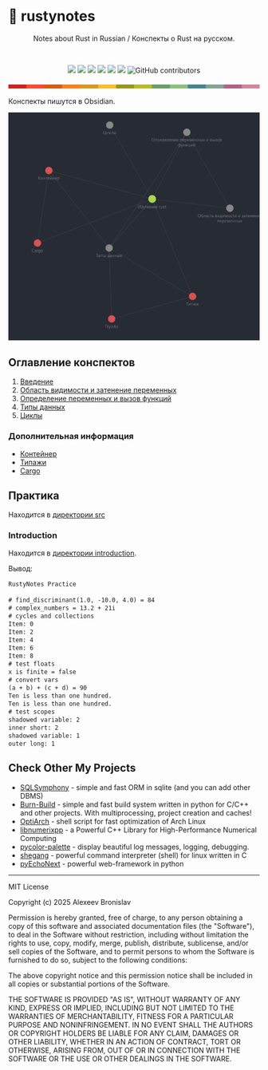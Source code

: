 # 🚀 rustynotes
<a id="readme-top"></a> 

<p align="center">Notes about Rust in Russian / Конспекты о Rust на русском.</p>
<br>
<p align="center">
    <img src="https://img.shields.io/github/languages/top/alexeev-prog/rustynotes?style=for-the-badge">
    <img src="https://img.shields.io/github/languages/count/alexeev-prog/rustynotes?style=for-the-badge">
    <img src="https://img.shields.io/github/license/alexeev-prog/rustynotes?style=for-the-badge">
    <img src="https://img.shields.io/github/stars/alexeev-prog/rustynotes?style=for-the-badge">
    <img src="https://img.shields.io/github/issues/alexeev-prog/rustynotes?style=for-the-badge">
    <img src="https://img.shields.io/github/last-commit/alexeev-prog/rustynotes?style=for-the-badge">
    <img alt="GitHub contributors" src="https://img.shields.io/github/contributors/alexeev-prog/rustynotes?style=for-the-badge">
</p>

<p align="center">
    <img src="https://raw.githubusercontent.com/alexeev-prog/rustynotes/refs/heads/main/docs/pallet-0.png">
</p>

Конспекты пишутся в Obsidian.

![img.png](img.png)

## Оглавление конспектов

1. [Введение](./Notes/Изучение%20rust.md)
2. [Область видимости и затенение переменных](./Notes/Область%20видимости%20и%20затенение%20переменных.md)
2. [Определение переменных и вызов функций](./Notes/Определение%20переменных%20и%20вызов%20функций.md)
3. [Типы данных](./Notes/Типы%20данных.md)
4. [Циклы](./Notes/Циклы.md)

### Дополнительная информация

+ [Контейнер](./Notes/Крейты/Контейнер.md)
+ [Типажи](./Notes/Типажи/Типаж.md)
+ [Cargo](./Notes/Cargo.md)

## Практика
Находится в [директории src](./practice/)

### Introduction
Находится в [директории introduction](./practice/introduction/).

Вывод:

```
RustyNotes Practice

# find_discriminant(1.0, -10.0, 4.0) = 84
# complex_numbers = 13.2 + 21i
# cycles and collections
Item: 0
Item: 2
Item: 4
Item: 6
Item: 8
# test floats
x is finite = false
# convert vars
(a + b) + (c + d) = 90
Ten is less than one hundred.
Ten is less than one hundred.
# test scopes
shadowed variable: 2
inner short: 2
shadowed variable: 1
outer long: 1
```

## Check Other My Projects

 + [SQLSymphony](https://github.com/alexeev-prog/SQLSymphony) - simple and fast ORM in sqlite (and you can add other DBMS)
 + [Burn-Build](https://github.com/alexeev-prog/burn-build) - simple and fast build system written in python for C/C++ and other projects. With multiprocessing, project creation and caches!
 + [OptiArch](https://github.com/alexeev-prog/optiarch) - shell script for fast optimization of Arch Linux
 + [libnumerixpp](https://github.com/alexeev-prog/libnumerixpp) - a Powerful C++ Library for High-Performance Numerical Computing
 + [pycolor-palette](https://github.com/alexeev-prog/pycolor-palette) - display beautiful log messages, logging, debugging.
 + [shegang](https://github.com/alexeev-prog/shegang) - powerful command interpreter (shell) for linux written in C
 + [pyEchoNext](https://github.com/alexeev-prog/pyEchoNext) - powerful web-framework in python

---

MIT License

Copyright (c) 2025 Alexeev Bronislav

Permission is hereby granted, free of charge, to any person obtaining a copy
of this software and associated documentation files (the "Software"), to deal
in the Software without restriction, including without limitation the rights
to use, copy, modify, merge, publish, distribute, sublicense, and/or sell
copies of the Software, and to permit persons to whom the Software is
furnished to do so, subject to the following conditions:

The above copyright notice and this permission notice shall be included in all
copies or substantial portions of the Software.

THE SOFTWARE IS PROVIDED "AS IS", WITHOUT WARRANTY OF ANY KIND, EXPRESS OR
IMPLIED, INCLUDING BUT NOT LIMITED TO THE WARRANTIES OF MERCHANTABILITY,
FITNESS FOR A PARTICULAR PURPOSE AND NONINFRINGEMENT. IN NO EVENT SHALL THE
AUTHORS OR COPYRIGHT HOLDERS BE LIABLE FOR ANY CLAIM, DAMAGES OR OTHER
LIABILITY, WHETHER IN AN ACTION OF CONTRACT, TORT OR OTHERWISE, ARISING FROM,
OUT OF OR IN CONNECTION WITH THE SOFTWARE OR THE USE OR OTHER DEALINGS IN THE
SOFTWARE.

